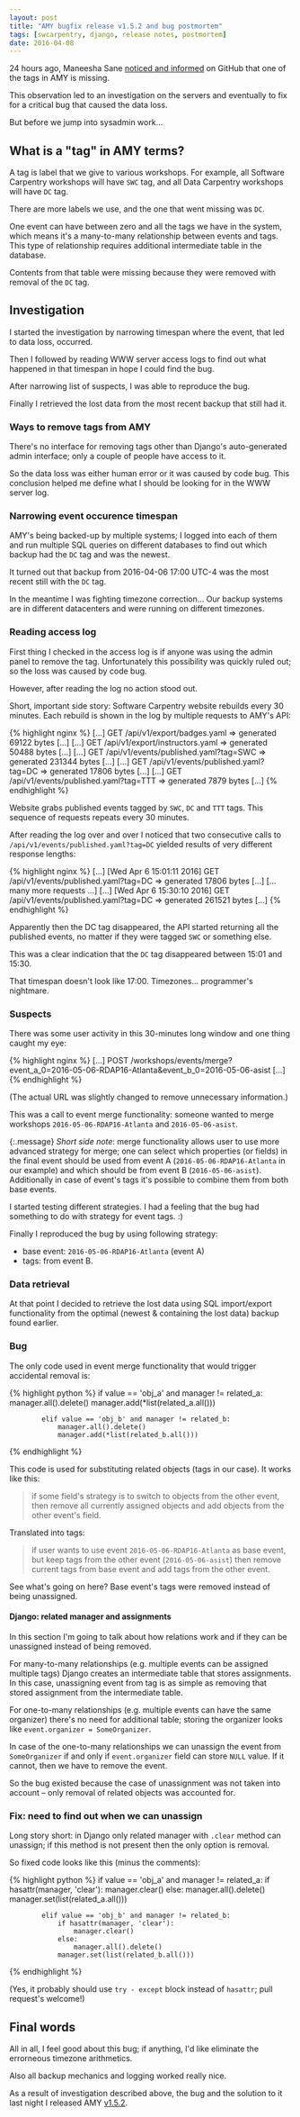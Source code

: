 ```yaml
---
layout: post
title: "AMY bugfix release v1.5.2 and bug postmortem"
tags: [swcarpentry, django, release notes, postmortem]
date: 2016-04-08
---
```


24 hours ago, Maneesha Sane
[noticed and informed](https://github.com/swcarpentry/amy/issues/744) on GitHub
that one of the tags in AMY is missing.

This observation led to an investigation on the servers and eventually to fix
for a critical bug that caused the data loss.

But before we jump into sysadmin work…

## What is a "tag" in AMY terms?

A tag is label that we give to various workshops. For example, all Software
Carpentry workshops will have `SWC` tag, and all Data Carpentry workshops will
have `DC` tag.

There are more labels we use, and the one that went missing was `DC`.

One event can have between zero and all the tags we have in the system, which
means it's a many-to-many relationship between events and tags. This type of
relationship requires additional intermediate table in the database.

Contents from that table were missing because they were removed with removal
of the `DC` tag.

## Investigation

I started the investigation by narrowing timespan where the event, that led to
data loss, occurred.

Then I followed by reading WWW server access logs to find out what happened in
that timespan in hope I could find the bug.

After narrowing list of suspects, I was able to reproduce the bug.

Finally I retrieved the lost data from the most recent backup that still had
it.

### Ways to remove tags from AMY

There's no interface for removing tags other than Django's auto-generated admin
interface; only a couple of people have access to it.

So the data loss was either human error or it was caused by code bug. This
conclusion helped me define what I should be looking for in the WWW server log.

### Narrowing event occurence timespan

AMY's being backed-up by multiple systems; I logged into each of them and run
multiple SQL queries on different databases to find out which backup had the
`DC` tag and was the newest.

It turned out that backup from 2016-04-06 17:00 UTC-4 was the most recent still
with the `DC` tag.

In the meantime I was fighting timezone correction… Our backup systems are in
different datacenters and were running on different timezones.

### Reading access log

First thing I checked in the access log is if anyone was using the admin panel
to remove the tag. Unfortunately this possibility was quickly ruled out; so
the loss was caused by code bug.

However, after reading the log no action stood out.

Short, important side story: Software Carpentry website rebuilds every 30
minutes. Each rebuild is shown in the log by multiple requests to AMY's API:

{% highlight nginx %}
[…] GET /api/v1/export/badges.yaml => generated 69122 bytes […]
[…] GET /api/v1/export/instructors.yaml => generated 50488 bytes […]
[…] GET /api/v1/events/published.yaml?tag=SWC => generated 231344 bytes […]
[…] GET /api/v1/events/published.yaml?tag=DC => generated 17806 bytes […]
[…] GET /api/v1/events/published.yaml?tag=TTT => generated 7879 bytes […]
{% endhighlight %}

Website grabs published events tagged by `SWC`, `DC` and `TTT` tags. This
sequence of requests repeats every 30 minutes.

After reading the log over and over I noticed that two consecutive calls to
`/api/v1/events/published.yaml?tag=DC` yielded results of very different
response lengths:

{% highlight nginx %}
[…] [Wed Apr  6 15:01:11 2016] GET /api/v1/events/published.yaml?tag=DC => generated 17806 bytes […]
[... many more requests ...]
[…] [Wed Apr  6 15:30:10 2016] GET /api/v1/events/published.yaml?tag=DC => generated 261521 bytes […]
{% endhighlight %}

Apparently then the DC tag disappeared, the API started returning all the
published events, no matter if they were tagged `SWC` or something else.

This was a clear indication that the `DC` tag disappeared between 15:01 and
15:30.

That timespan doesn't look like 17:00. Timezones... programmer's nightmare.

### Suspects

There was some user activity in this 30-minutes long window and one thing
caught my eye:

{% highlight nginx %}
[…] POST /workshops/events/merge?event_a_0=2016-05-06-RDAP16-Atlanta&event_b_0=2016-05-06-asist […]
{% endhighlight %}

(The actual URL was slightly changed to remove unnecessary information.)

This was a call to event merge functionality: someone wanted to merge
workshops `2016-05-06-RDAP16-Atlanta` and `2016-05-06-asist`.

{:.message}
*Short side note*: merge functionality allows user to use more advanced
strategy for merge; one can select which properties (or fields) in the final
event should be used from event A (`2016-05-06-RDAP16-Atlanta` in our example)
and which should be from event B (`2016-05-06-asist`). Additionally in case of
event's tags it's possible to combine them from both base events.

I started testing different strategies. I had a feeling that the bug had
something to do with strategy for event tags. :)

Finally I reproduced the bug by using following strategy:

* base event: `2016-05-06-RDAP16-Atlanta` (event A)
* tags: from event B.

### Data retrieval

At that point I decided to retrieve the lost data using SQL import/export
functionality from the optimal (newest & containing the lost data) backup found
earlier.

### Bug

The only code used in event merge functionality that would trigger accidental
removal is:

{% highlight python %}
            if value == 'obj_a' and manager != related_a:
                manager.all().delete()
                manager.add(*list(related_a.all()))

            elif value == 'obj_b' and manager != related_b:
                manager.all().delete()
                manager.add(*list(related_b.all()))
{% endhighlight %}

This code is used for substituting related objects (tags in our case). It works
like this:

> if some field's strategy is to switch to objects from the other event, then
> remove all currently assigned objects and add objects from the other event's
> field.

Translated into tags:

> if user wants to use event `2016-05-06-RDAP16-Atlanta` as base event, but
> keep tags from the other event (`2016-05-06-asist`) then remove current tags
> from base event and add tags from the other event.

See what's going on here? Base event's tags were removed instead of being
unassigned.

#### Django: related manager and assignments

In this section I'm going to talk about how relations work and if they can be
unassigned instead of being removed.

For many-to-many relationships (e.g. multiple events can be assigned multiple
tags) Django creates an intermediate table that stores assignments. In this
case, unassigning event from tag is as simple as removing that stored
assignment from the intermediate table.

For one-to-many relationships (e.g. multiple events can have the same
organizer) there's no need for additional table; storing the organizer looks
like `event.organizer = SomeOrganizer`.

In case of the one-to-many relationships we can unassign the event from
`SomeOrganizer` if and only if `event.organizer` field can store `NULL` value.
If it cannot, then we have to remove the event.

So the bug existed because the case of unassignment was not taken into account
– only removal of related objects was accounted for.

### Fix: need to find out when we can unassign

Long story short: in Django only related manager with `.clear` method can
unassign; if this method is not present then the only option is removal.

So fixed code looks like this (minus the comments):

{% highlight python %}
            if value == 'obj_a' and manager != related_a:
                if hasattr(manager, 'clear'):
                    manager.clear()
                else:
                    manager.all().delete()
                manager.set(list(related_a.all()))

            elif value == 'obj_b' and manager != related_b:
                if hasattr(manager, 'clear'):
                    manager.clear()
                else:
                    manager.all().delete()
                manager.set(list(related_b.all()))
{% endhighlight %}

(Yes, it probably should use `try - except` block instead of `hasattr`; pull
request's welcome!)

## Final words

All in all, I feel good about this bug; if anything, I'd like eliminate the
errorneous timezone arithmetics.

Also all backup mechanics and logging worked really nice.

As a result of investigation described above, the bug and the solution to it
last night I released AMY [v1.5.2][].

  [v1.5.2]: https://github.com/swcarpentry/amy/milestones/v1.5.2


